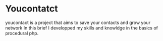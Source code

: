 # Youcontatct
youcontact is a project that aims to save your contacts and grow your network 
In this brief I developped my skills and knowldge in the basics of procedural php.
